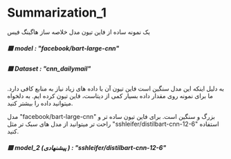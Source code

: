 # Summarization_1
یک نمونه ساده از فاین تیون مدل خلاصه ساز هاگینگ فیس 

##### 🟨 model : "facebook/bart-large-cnn"

##### 🟨 Dataset : "cnn_dailymail"


به دلیل اینکه این مدل سنگین است فاین تیون آن با داده های زیاد نیاز به منابع کافی دارد. ما برای نمونه روی مقدار داده بسیار کمی از دیتاست، فاین تیون کرده ایم. به دلخواه میتوانید داده را بیشتر کنید.

 مدل "facebook/bart-large-cnn" بزرگ و سنگین است. برای فاین تیون ساده تر و راحت تر میتوانید از مدل های سبک تر مثل "sshleifer/distilbart-cnn-12-6" استفاده کنید.

##### 🟩 model_2  (پیشنهادی ) : __"sshleifer/distilbart-cnn-12-6"__


